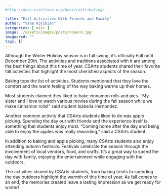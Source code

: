 ```yaml
---
#http://docs.csartisan.org/docs/contributing/

title: "Fall Activities With Friends and Family"
author: "Vana Kojikian"
categories: [ misc ]
image: ./assets/images/posts/none/8.jpg
imagecred: ""
tags: []
---
```

Although the Winter Holiday season is in full swing, it’s officially Fall until December 20th. The activities and traditions associated with it are among the best things about this time of year. CSArts students shared their favorite fall activities that highlight the most cherished aspects of the season.

Baking tops the list of activities. Students mentioned that they love the comfort and the warm feeling of the way baking warms up their homes. 

Most students claimed they liked to bake cinnamon rolls and pies. “My sister and I love to watch various movies during the fall season while we make cinnamon rolls!” said student Isabella Hernandez.

Another common activity that CSArts students liked to do was apple picking. Spending the day out with friends and the experience itself is something that students enjoy most. 
“Coming home after the day and being able to enjoy the apples was really rewarding,” said a CSArts student. 

In addition to baking and apple picking, many CSArts students also enjoy attending autumn festivals. Festivals celebrate the season through the involvement of local vendors, food, and crafts. It’s a great way to spend the day with family, enjoying the entertainment while engaging with the outdoors. 

The activities shared by CSArts students, from baking treats to spending the day outdoors highlight the warmth of this time of year. As fall comes to an end, the memories created leave a lasting impression as we get ready for winter!